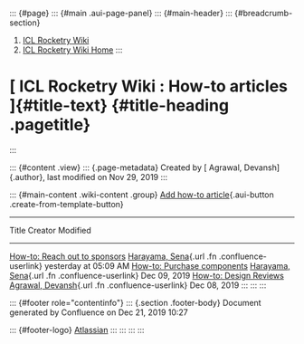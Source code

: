 ::: {#page}
::: {#main .aui-page-panel}
::: {#main-header}
::: {#breadcrumb-section}
1.  [ICL Rocketry Wiki](index.html)
2.  [ICL Rocketry Wiki Home](ICL-Rocketry-Wiki-Home_142270843.html)
:::

[ ICL Rocketry Wiki : How-to articles ]{#title-text} {#title-heading .pagetitle}
====================================================
:::

::: {#content .view}
::: {.page-metadata}
Created by [ Agrawal, Devansh]{.author}, last modified on Nov 29, 2019
:::

::: {#main-content .wiki-content .group}
[Add how-to
article](https://wiki.imperial.ac.uk?createDialogSpaceKey=IRW&createDialogBlueprintId=095b60f7-6dbd-46cf-b629-5c6da6a4b522){.aui-button
.create-from-template-button}

------------------------------------------------------------------------

  Title                                                                           Creator                                                              Modified
  ------------------------------------------------------------------------------- -------------------------------------------------------------------- -----------------------
  [How-to: Reach out to sponsors](/display/IRW/How-to%3A+Reach+out+to+sponsors)   [Harayama, Sena](/display/~sh5915){.url .fn .confluence-userlink}    yesterday at 05:09 AM
  [How-to: Purchase components](/display/IRW/How-to%3A+Purchase+components)       [Harayama, Sena](/display/~sh5915){.url .fn .confluence-userlink}    Dec 09, 2019
  [How-to: Design Reviews](/display/IRW/How-to%3A+Design+Reviews)                 [Agrawal, Devansh](/display/~dra16){.url .fn .confluence-userlink}   Dec 08, 2019
:::
:::
:::

::: {#footer role="contentinfo"}
::: {.section .footer-body}
Document generated by Confluence on Dec 21, 2019 10:27

::: {#footer-logo}
[Atlassian](http://www.atlassian.com/)
:::
:::
:::
:::
